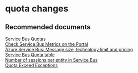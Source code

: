 <properties 
	pageTitle="quota changes" 
	description="quota changes" 
	service="microsoft.servicebus"
	resource="namespaces"
	authors="ChiragPavecha"
	displayOrder=""
	selfHelpType="generic"
	supportTopicIds="32633390"
	resourceTags=""	
	productPesIds="13186"
	cloudEnvironments="public,BlackForest,Fairfax, MoonCake" 
/>

# quota changes

## **Recommended documents**
[Service Bus Quotas](https://docs.microsoft.com/azure/service-bus-messaging/service-bus-quotas)<br>
[Check Service Bus Metrics on the Portal](https://docs.microsoft.com/azure/service-bus-messaging/service-bus-metrics-azure-monitor#access-metrics-in-the-portal)<br>
[Azure Service Bus: Message size, technology limit and pricing](https://stackoverflow.com/questions/22384193/azure-service-bus-message-size-technology-limit-and-pricing)<br>
[Service Bus Quota table](https://github.com/Huachao/azure-content/blob/master/includes/service-bus-quotas-table.md)<br>
[Number of sessions per entity in Service Bus](https://stackoverflow.com/questions/51942549/max-number-of-sessions-per-entity-in-azure-service-bus/51955578#51955578)<br>
[Quota Exceed Exceptions](https://docs.microsoft.com/dotnet/api/microsoft.servicebus.messaging.quotaexceededexception?redirectedfrom=MSDN&view=azure-dotnet#microsoft_servicebus_messaging_quotaexceededexception)<br>
